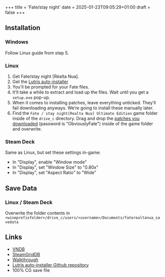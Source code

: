 +++
title = 'Fate/stay night'
date = 2025-01-23T09:05:29+01:00
draft = false
+++

## Installation

### Windows

Follow Linux guide from step 5.

### Linux

1. Get Fate/stay night [Réalta Nua].
2. Get the [Lutris auto-installer](https://lutris.net/games/fatestay-night/)
3. You’ll be prompted for your Fate files.
4. It’ll take a while to extract and load up the files. Wait until you get a `setup.exe` pop-up.
5. When it comes to installing patches, leave everything unticked. They’ll fail downloading anyways. We’re going to install these manually later.
6. Find the `Fate / stay night[Realta Nua] Ultimate Edition` game folder inside of the `drive_c` directory. Drag and drop the [patches you downloaded](https://www.mediafire.com/file/047tv8akannrti3/patch.zip/file) (password is "ObviouslyFate") inside of the game folder and overwrite.

### Steam Deck

Same as Linux, but set these settings in-game:

* In "Display", enable "Window mode"
* In "Display", set "Window Size" to "0.80x"
* In "Display", set "Aspect Ratio" to "Wide"

## Save Data

### Linux / Steam Deck

Overwrite the folder contents in `<wineprefixfolder>/drive_c/users/<username>/Documents/faterealtanua_savedata`

## Links

* [VNDB](https://vndb.org/v11)
* [SteamGridDB](https://www.steamgriddb.com/game/33910)
* [Walkthrough](https://forums.fuwanovel.net/topic/706-fatestay-night/)
* [Lutris auto-installer Github repository](https://github.com/leycec/fsnrnue)
* 100% CG save file
